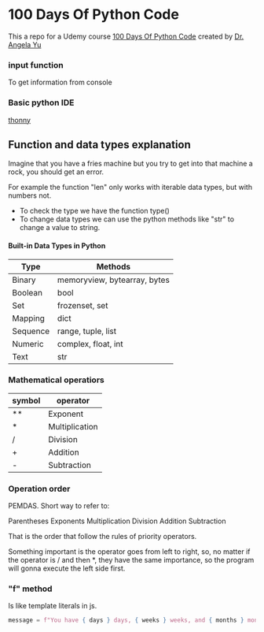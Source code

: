 # 100 Days Of Python Code

This a repo for a Udemy course [100 Days Of Python Code](https://www.udemy.com/course/100-days-of-code/) created by [Dr. Angela Yu](https://www.udemy.com/course/100-days-of-code/#instructor-1)

### input function

To get information from console

### Basic python IDE

[thonny](https://thonny.org/)

## Function and data types explanation

Imagine that you have a fries machine but you try to get into that machine a rock, you should get an error.

For example the function "len" only works with iterable data types, but with numbers not.

- To check the type we have the function type()
- To change data types we can use the python methods like "str" to change a value to string.

#### Built-in Data Types in Python

| Type     | Methods                      |
| -------- | ---------------------------- |
| Binary   | memoryview, bytearray, bytes |
| Boolean  | bool                         |
| Set      | frozenset, set               |
| Mapping  | dict                         |
| Sequence | range, tuple, list           |
| Numeric  | complex, float, int          |
| Text     | str                          |

### Mathematical operatiors

| symbol | operator       |
| ------ | -------------- |
| **     | Exponent       |
| *      | Multiplication |
| /      | Division       |
| +      | Addition       |
| -      | Subtraction    |

### Operation order

PEMDAS. Short way to refer to:

Parentheses
Exponents
Multiplication
Division
Addition
Subtraction

That is the order that follow the rules of priority operators.

Something important is the operator goes from left to right, so, no matter if the operator is / and then *, they have the same importance, so the program will gonna execute the left side first.

### "f" method

Is like template literals in js.

```py
message = f"You have { days } days, { weeks } weeks, and { months } months left."
```
